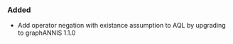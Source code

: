 ### Added

- Add operator negation with existance assumption to AQL
  by upgrading to graphANNIS 1.1.0